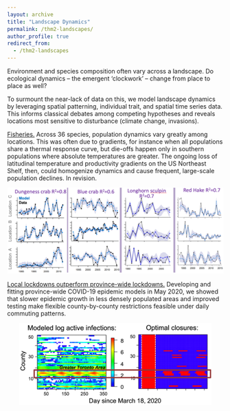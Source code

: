 ```yaml
---
layout: archive
title: "Landscape Dynamics"
permalink: /thm2-landscapes/
author_profile: true
redirect_from:
  - /thm2-landscapes
---
```


Environment and species composition often vary across a landscape. Do ecological dynamics – the emergent ‘clockwork’ – change from place to place as well? 

To surmount the near-lack of data on this, we model landscape dynamics by leveraging spatial patterning, individual trait, and spatial time series data. This informs classical debates among competing hypotheses and reveals locations most sensitive to disturbance (climate change, invasions).

<ins>Fisheries.</ins> Across 36 species, population dynamics vary greatly among locations. This was often due to gradients, for instance when all populations share a thermal response curve, but die-offs happen only in southern populations where absolute temperatures are greater. The ongoing loss of latitudinal temperature and productivity gradients on the US Northeast Shelf, then, could homogenize dynamics and cause frequent, large-scale population declines. In revision.

<p align="center"> <img src="/files/landscape dynamics.png" width=525> </p>

<ins>Local lockdowns outperform province-wide lockdowns.</ins> Developing and fitting province-wide COVID-19 epidemic models in May 2020, we showed that slower epidemic growth in less densely populated areas and improved testing make flexible county-by-county restrictions feasible under daily commuting patterns.

<p align="center"> <img src="/files/covid dynamics.png" width=450> </p>
